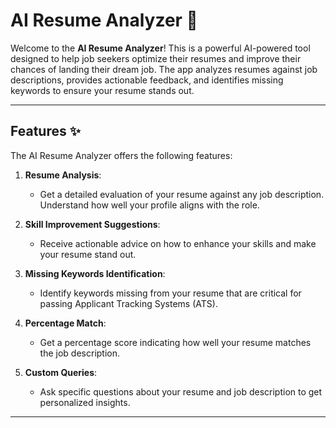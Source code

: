 # AI Resume Analyzer 📝

Welcome to the **AI Resume Analyzer**! This is a powerful AI-powered tool designed to help job seekers optimize their resumes and improve their chances of landing their dream job. The app analyzes resumes against job descriptions, provides actionable feedback, and identifies missing keywords to ensure your resume stands out.

---

## Features ✨

The AI Resume Analyzer offers the following features:

1. **Resume Analysis**:  
   - Get a detailed evaluation of your resume against any job description. Understand how well your profile aligns with the role.

2. **Skill Improvement Suggestions**:  
   - Receive actionable advice on how to enhance your skills and make your resume stand out.

3. **Missing Keywords Identification**:  
   - Identify keywords missing from your resume that are critical for passing Applicant Tracking Systems (ATS).

4. **Percentage Match**:  
   - Get a percentage score indicating how well your resume matches the job description.

5. **Custom Queries**:  
   - Ask specific questions about your resume and job description to get personalized insights.

---
